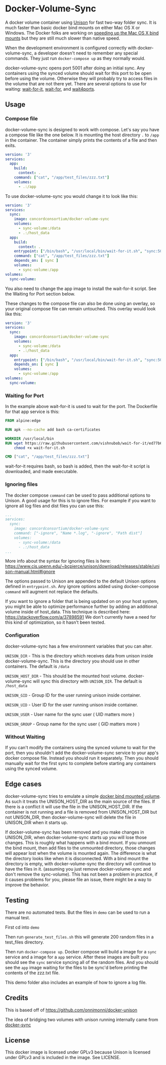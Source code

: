 # Docker-Volume-Sync
A docker volume container using [Unison](http://www.cis.upenn.edu/~bcpierce/unison/) for fast two-way folder sync. It is much faster than basic docker bind mounts on either Mac OS X or Windows.  The Docker folks are working on [speeding up the Mac OS X bind mounts](https://docs.docker.com/storage/bind-mounts/#configure-mount-consistency-for-macos) but they are still much slower than native speed.

When the development environment is configured correctly with docker-volume-sync, a developer doesn't need to remember any special commands. They just run `docker-compose up` as they normally would.

docker-volume-sync opens port 5001 after doing an initial sync. Any containers using the synced volume should wait for this port to be open before using the volume. Otherwise they will probably try to access files in the volume that are not there yet. There are several options to use for waiting: [wait-for-it](https://github.com/vishnubob/wait-for-it), [wait-for](https://github.com/eficode/wait-for), and [wait4ports](https://github.com/erikogan/wait4ports).

## Usage

### Compose file

docker-volume-sync is designed to work with compose. Let's say you have a compose file like the one below. It is mounting the host directory `.` to `/app` in the container. The container simply prints the contents of a file and then exits.

```yaml
version: '3'
services:
  app:
    build:
      context: .
    command: ["cat", "/app/test_files/zzz.txt"]
    volumes:
      - .:/app
```

To use docker-volume-sync you would change it to look like this:

```yaml
version: '3'
services:
  sync:
    image: concordconsortium/docker-volume-sync
    volumes:
      - sync-volume:/data
      - .:/host_data
  app:
    build:
      context: .
    entrypoint: ["/bin/bash", "/usr/local/bin/wait-for-it.sh", "sync:5001", "-s", "-t", "30", "--"]
    command: ["cat", "/app/test_files/zzz.txt"]
    depends_on: [ sync ]
    volumes:
      - sync-volume:/app
volumes:
  sync-volume:
```

You also need to change the app image to install the wait-for-it script. See the Waiting for Port section below.

These changes to the compose file can also be done using an overlay, so your original compose file can remain untouched. This overlay would look like this:

```yaml
version: '3'
services:
  sync:
    image: concordconsortium/docker-volume-sync
    volumes:
      - sync-volume:/data
      - .:/host_data
  app:
    entrypoint: ["/bin/bash", "/usr/local/bin/wait-for-it.sh", "sync:5001", "-s", "-t", "30", "--"]
    depends_on: [ sync ]
    volumes:
      - sync-volume:/app
volumes:
  sync-volume:
```

### Waiting for Port

In the example above wait-for-it is used to wait for the port. The Dockerfile for that app service is this:

```Dockerfile
FROM alpine:edge

RUN apk --no-cache add bash ca-certificates

WORKDIR /usr/local/bin
RUN wget https://raw.githubusercontent.com/vishnubob/wait-for-it/ed77b63706ea721766a62ff22d3a251d8b4a6a30/wait-for-it.sh && \
    chmod +x wait-for-it.sh

CMD ["cat", "/app/test_files/zzz.txt"]
```

wait-for-it requires bash, so bash is added, then the  wait-for-it script is downloaded, and made executable.

### Ignoring files

The docker compose `command` can be used to pass additional options to Unison. A good usage for this
is to ignore files.  For example if you want to ignore all log files and dist files you can use this:

```yaml
...
services:
  sync:
    image: concordconsortium/docker-volume-sync
    command: ["-ignore", "Name *.log", "-ignore", "Path dist"]
    volumes:
      - sync-volume:/data
      - .:/host_data
...
```
More info about the syntax for ignoring files is here:
https://www.cis.upenn.edu/~bcpierce/unison/download/releases/stable/unison-manual.html#ignore

The options passed to Unison are appended to the default Unison options defined in `entrypoint.sh`. Any ignore options added using docker-compose `command` will augment not replace the defaults.

If you want to ignore a folder that is being updated on on your host system, you might be able to optimize performance further by adding an additional volume inside of host_data. This technique is described here:
https://stackoverflow.com/a/37898591
We don't currently have a need for this kind of optimization, so it hasn't been tested.

### Configuration

docker-volume-sync has a few environment variables that you can alter.

`UNISON_DIR` - This is the directory which receives data from unison inside docker-volume-sync. This is the directory you should use in other containers. The default is `/data`

`UNISON_HOST_DIR` - This should be the mounted host volume. docker-volume-sync will sync this directory with `UNISON_DIR`. The default is `/host_data`

`UNISON_GID` - Group ID for the user running unison inside container.

`UNISON_UID` - User ID for the user running unison inside container.

`UNISON_USER` - User name for the sync user ( UID matters more )

`UNISON_GROUP` - Group name for the sync user ( GID matters more )

### Without Waiting

If you can't modify the containers using the synced volume to wait for the port, then you shouldn't add the docker-volume-sync service to your app's docker compose file.  Instead you should run it separately. Then you should manually wait for the first sync to complete before starting any containers using the synced volume.

## Edge cases

docker-volume-sync tries to emulate a simple [docker bind mounted volume](https://docs.docker.com/storage/bind-mounts/). As such it treats the UNISON_HOST_DIR as the main source of the files. If there is a conflict it will use the file in the UNISON_HOST_DIR.  If the container is not running and a file is removed from UNISON_HOST_DIR but not UNISON_DIR, then docker-volume-sync will delete the file in UNISON_DIR when it starts up.

If docker-volume-sync has been removed and you make changes in UNISON_DIR, when docker-volume-sync starts up you will lose those changes. This is roughly what happens with a bind mount. If you unmount the bind mount, then add files to the unmounted directory, those changes will appear lost when the volume is mounted again. The difference is what the directory looks like when it is disconnected. With a bind mount the directory is empty, with docker-volume-sync the directory will continue to have the files in it. (assuming you just remove docker-volume-sync and don't remove the sync-volume). This has not been a problem in practice, if it causes problems for you, please file an issue, there might be a way to improve the behavior.

## Testing

There are no automated tests. But the files in `demo` can be used to run a manual test.

First cd into `demo`

Then run `generate_test_files.sh` this will generate 200 random files in a test_files directory.

Then run `docker-compose up`. Docker compose will build a image for a `sync` service and a image for a `app` service.  After these images are built you should see the `sync` service syncing all of the random files. And you should see the `app` image waiting for the files to be sync'd before printing the contents of the zzz.txt file.

This demo folder also includes an example of how to ignore a log file.

## Credits
This is based off of https://github.com/onnimonni/docker-unison

The idea of bridging two volumes with unison running internally came from [docker-sync](https://github.com/EugenMayer/docker-sync)

## License
This docker image is licensed under GPLv3 because Unison is licensed under GPLv3 and is included in the image. See LICENSE.
